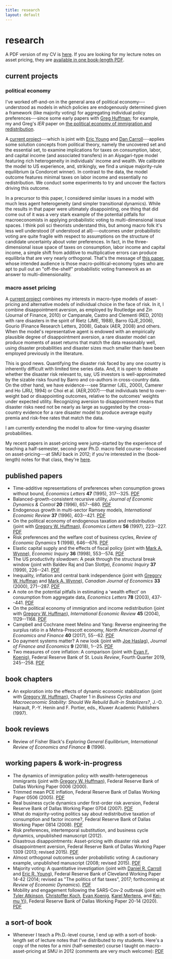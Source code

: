 ```yaml
---
title: research
layout: default
---
```

# research

A PDF version of my CV is [here]({{"/assets/cv.pdf"}}). If you are looking for my lecture notes on asset pricing, they are [available in one book-length PDF]({{"/assets/asset_book.pdf"}}). <!--(My old website, that included homework solutions and other materials to go with the lectures, still lives on [here](https://sites.google.com/a/jimdolmas.net/jim-dolmas/).)-->

## current projects
### political economy
I've worked off-and-on in the general area of political economy---understood as models in which policies are endogenously determined given a framework (like majority voting) for aggregating individual policy preferences---since some early papers with [Greg Huffman](https://as.vanderbilt.edu/econ/bio/gregory-huffman); for example, my and Greg's *IER* paper on [the political economy of immigration and redistribution]({{"/assets/dolmas_huffman_ier.pdf"}}).

A [current project]({{"/assets/cdy_RED_in_press.pdf"}})---which is joint with [Eric Young](http://people.virginia.edu/~ey2d/) and [Dan Carroll](https://www.clevelandfed.org/people-search?pid=2c819cf7-db63-4c7b-9e40-e88947ebe2ee)---applies some solution concepts from political theory, namely the uncovered set and the essential set, to examine implications for taxes on consumption, labor, and capital income (and associated transfers) in an Aiyagari-type model featuring rich heterogeneity in individuals' income and wealth. We calibrate the model to US experience, and, strikingly, we find a unique majority-rule equilibrium (a Condorcet winner). In contrast to the data, the model outcome features minimal taxes on labor income and essentially no redistribution. We conduct some experiments to try and uncover the factors driving this outcome.

In a precursor to this paper, I considered similar issues in a model with much less agent heterogeneity (and simpler transitional dynamics). While the results in that paper were ultimately disappointing, one thing that did come out of it was a very stark example of the potential pitfalls for macroeconomists in applying probabilistic voting to multi-dimensional issue spaces. I think poli sci theorists understand this, but among macro folk it's less well understood (if understood at all)---outcomes under probabilistic voting are quite fragile with respect to assumptions on the structure of candidate uncertainty about voter preferences. In fact, in the three-dimensional issue space of taxes on consumption, labor income and capital income, a simple shift from additive to multiplicative errors can produce equilibria that are very nearly orthogonal. That's the message of [this paper](https://mpra.ub.uni-muenchen.de/53628/), whose intended audience is those macro-political-economy types who are apt to pull out an "off-the-shelf" probabilistic voting framework as an answer to multi-dimensionality.

### macro asset pricing
A [current project]({{"/assets/disastrous.pdf"}}) combines my interests in macro-type models of asset-pricing and alternative models of individual choice in the face of risk. In it, I combine disappointment aversion, as employed by Routledge and Zin (Journal of Finance, 2010) or Campanale, Castro and Clementi (RED, 2010) with rare disasters in the spirit of Rietz (JME, 1988), Barro (QJE,2006), Gourio (Finance Research Letters, 2008), Gabaix (AER, 2008) and others. When the model's representative agent is endowed with an empirically plausible degree of disappointment aversion, a rare disaster model can produce moments of asset returns that match the data reasonably well, using disaster probabilities and disaster sizes much smaller than have been employed previously in the literature.

This is good news. Quantifying the disaster risk faced by any one country is inherently difficult with limited time series data. And, it is open to debate whether the disaster risk relevant to, say, US investors is well-approximated by the sizable risks found by Barro and co-authors in cross-country data. On the other hand, we have evidence---see Starmer (JEL, 2000), Camerer and Ho (JRU, 1994) or Choi et al. (AER,2007)---that individuals tend to over-weight bad or disappointing outcomes, relative to the outcomes' weights under expected utility. Recognizing aversion to disappointment means that disaster risks need not be nearly as large as suggested by the cross-country evidence for a rare disaster model to produce average equity premia and risk-free rates that match the data.

I am currently extending the model to allow for time-varying disaster probabilities.

My recent papers in asset-pricing were jump-started by the experience of teaching a half-semester, second-year Ph.D. macro field course---focussed on asset-pricing---at SMU back in 2012; if you're interested in the (book-length) notes for that class, they're [here]({{"/assets/asset_book.pdf"}}).

## published papers
* Time-additive representations of preferences when consumption grows without bound, *Economics Letters* **47** (1995), 317--325. [PDF]({{"/assets/tas.pdf"}})
* Balanced-growth-consistent recursive utility, *Journal of Economic Dynamics & Control* **20** (1996), 657--680. [PDF]({{"/assets/bgcru.pdf"}})
* Endogenous growth in multi-sector Ramsey models, *International Economic Review* **37** (1996), 403--421. [PDF]({{"/assets/ramsey.pdf"}})
* On the political economy of endogenous taxation and redistribution (joint with [Gregory W. Huffman](https://as.vanderbilt.edu/econ/bio/gregory-huffman)), *Economics Letters* **56** (1997), 223--227. [PDF]({{"/assets/redistribution.pdf"}})
* Risk preferences and the welfare cost of business cycles, *Review of Economic Dynamics* **1** (1998), 646--676. [PDF]({{"/assets/cost_of_business_cycles_RED_98.pdf"}})
* Elastic capital supply and the effects of fiscal policy (joint with [Mark A. Wynne](https://www.dallasfed.org/research/economists/wynne.aspx)), *Economic Inquiry* **36** (1998), 553--574. [PDF]({{"/assets/elastic_capital_supply.pdf"}})
* The US productivity slowdown: A peak through the structural break window (joint with Baldev Raj and Dan Slottje), *Economic Inquiry* **37** (1999), 226--241. [PDF]({{"/assets/structural_breaks.pdf"}})
* Inequality, inflation and central bank independence (joint with [Gregory W. Huffman](https://as.vanderbilt.edu/econ/bio/gregory-huffman) and [Mark A. Wynne](https://www.dallasfed.org/research/economists/wynne.aspx)), *Canadian Journal of Economics* **33** (2000), 271--287. [PDF]({{"/assets/dhw.pdf"}})
* A note on the potential pitfalls in estimating a 'wealth effect' on consumption from aggregate data, *Economics Letters* **78** (2003), 437--441. [PDF]({{"/assets/wealth_effect.pdf"}})
* On the political economy of immigration and income redistribution (joint with [Gregory W. Huffman](https://as.vanderbilt.edu/econ/bio/gregory-huffman)), *International Economic Review* **45** (2004), 1129--1168. [PDF]({{"/assets/dolmas_huffman_ier.pdf"}})
* Campbell and Cochrane meet Melino and Yang: Reverse engineering the surplus ratio in a Mehra-Prescott economy, *North American Journal of Economics and Finance* **40** (2017), 55--62. [PDF]({{"/assets/ccmpmy.pdf"}})
* Do payment systems matter? A new look (joint with [Joe Haslag](http://web.missouri.edu/~haslagj/)), *Journal of Finance and Economics* **9** (2018), 1--25. [PDF]({{"/assets/trans.pdf"}})
* Two measures of core inflation: A comparison (joint with [Evan F. Koenig](https://www.dallasfed.org/research/economists/koenig.aspx)), Federal Reserve Bank of St. Louis *Review*, Fourth Quarter 2019, 245--258. [PDF]({{"/assets/two-measures-of-core-inflation-a-comparison.pdf"}})

## book chapters
* An exploration into the effects of dynamic economic stabilization (joint with [Gregory W. Huffman](https://as.vanderbilt.edu/econ/bio/gregory-huffman)), Chapter 1 in *Business Cycles and Macroeconomic Stability: Should We Rebuild Built-in Stabilizers?*, J.-O. Hairault, P.-Y. Henin and F. Portier, eds., Kluwer Academic Publishers (1997).

## book reviews
* Review of Fisher Black's *Exploring General Equilibrium*, *International Review of Economics and Finance* **8** (1996).

## working papers & work-in-progress
* The dynamics of immigration policy with wealth-heterogeneous immigrants (joint with [Gregory W. Huffman](https://as.vanderbilt.edu/econ/bio/gregory-huffman)), Federal Reserve Bank of Dallas Working Paper 0006 (2000).
* Trimmed mean PCE inflation, Federal Reserve Bank of Dallas Working Paper 0506 (2005). [PDF](http://www.dallasfed.org/assets/documents/research/papers/2005/wp0506.pdf)
* Real business cycle dynamics under first-order risk aversion, Federal Reserve Bank of Dallas Working Paper 0704 (2007). [PDF](http://www.dallasfed.org/assets/documents/research/papers/2007/wp0704.pdf)
* What do majority-voting politics say about redistributive taxation of consumption and factor income?, Federal Reserve Bank of Dallas Working Paper 0814 (2008). [PDF]({{"/assets/taxvote_WP.pdf"}})
* Risk preferences, intertemporal substitution, and business cycle dynamics, unpublished manuscript (2012).
* Disastrous disappointments: Asset-pricing with disaster risk and disappointment aversion, Federal Reserve Bank of Dallas Working Paper 1309 (2013; revised 2015). [PDF]({{"/assets/disastrous.pdf"}})
* Almost orthogonal outcomes under probabilistic voting: A cautionary example, unpublished manuscript (2008; revised 2015). [PDF]({{"/assets/probvote_final.pdf"}})
* Majority voting: A quantitative investigation (joint with [Daniel R. Carroll](https://www.clevelandfed.org/people-search?pid=2c819cf7-db63-4c7b-9e40-e88947ebe2ee) and [Eric R. Young](http://people.virginia.edu/~ey2d/)), Federal Reserve Bank of Cleveland Working Paper 14-42 (2014; revised as "The politics of flat taxes", 2017; forthcoming at *Review of Economic Dynamics*). [PDF]({{"/assets/cdy_RED_in_press.pdf"}})
* Mobility and engagement following the SARS-Cov-2 outbreak (joint with [Tyler Atkinson](https://www.dallasfed.org/research/economists/atkinson.aspx), [Christoffer Koch](http://www.christofferkoch.com/), [Evan Koenig](https://www.dallasfed.org/research/economists/koenig.aspx), [Karel Mertens](https://karelmertens.com/), and [Kei-mu Yi](https://sites.google.com/site/yikeimu2/home)), Federal Reserve Bank of Dallas Working Paper 20-14 (2020). [PDF](https://www.dallasfed.org/-/media/documents/research/papers/2020/wp2014.pdf)

## a sort-of book
* Whenever I teach a Ph.D.-level course, I end up with a sort-of book-length set of lecture notes that I've distributed to my students. Here's a copy of the notes for a mini (half-semester) course I taught on macro-asset-pricing at SMU in 2012 (comments are very much welcome): [PDF]({{"/assets/asset_book.pdf"}})

<!--
\item ``The dynamics of immigration policy with wealth-heterogeneous immigrants'' (joint with Gregory W. Huffman), Federal Reserve Bank of Dallas Working Paper 0006 (2000).

\item ``Do payment systems matter: A new look'' (joint with Joe Haslag), unpublished manuscript (2005; revised 2015). \pdf{http://www.jimdolmas.net/econfiles/payment_systems.pdf}

\item ``Trimmed mean PCE inflation,'' Federal Reserve Bank of Dallas Working Paper 0506 (2005). \pdf{http://www.dallasfed.org/assets/documents/research/papers/2005/wp0506.pdf}

\item ``Real business cycle dynamics under first-order risk aversion,'' Federal Reserve Bank of Dallas Working Paper 0704 (2007). \pdf{http://www.dallasfed.org/assets/documents/research/papers/2007/wp0704.pdf}

\item ``What do majority-voting politics say about redistributive taxation of consumption and factor income? Not much,'' Federal Reserve Bank of Dallas Working Paper 0814 (2008). \pdf{http://www.dallasfed.org/assets/documents/research/papers/2008/wp0814.pdf}

\item ``Almost orthogonal outcomes under probabilistic voting: A cautionary example,'' unpublished manuscript (2008; revised 2015). \pdf{http://www.jimdolmas.net/econfiles/probvote_final.pdf}

\item ``Risk preferences, intertemporal substitution, and business cycle dynamics,'' unpublished manuscript (2012). \pdf{http://www.jimdolmas.net/econfiles/habit.pdf}

\item ``Disastrous disappointments: Asset-pricing with disaster risk and disappointment aversion,'' Federal Reserve Bank of Dallas Working Paper 1309 (2013; revised 2015). \pdf{http://www.jimdolmas.net/econfiles/disastrous.pdf}

\item ``Majority voting: A quantitative investigation'' (joint with Daniel R. Carroll and Eric R. Young), Federal Reserve Bank of Cleveland Working Paper 14-42 (2014). \pdf{http://www.jimdolmas.net/econfiles/majority_voting.pdf}

\item ``On the political economy of endogenous '' (joint with Gregory W. Huffman), \textit{Economics Letters} \textbf{56} (1997), 223--227. \pdf{http://www.jimdolmas.net/econfiles/redistribution.pdf}\doi{10.1016/S0165-1765(97)81904-0}

\item ``Risk preferences and the welfare cost of business cycles,'' \textit{Review of Economic Dynamics} \textbf{1} (1998), 646--676. \pdf{http://www.jimdolmas.net/econfiles/cost_of_business_cycles_RED_98.pdf}\doi{10.1006/redy.1998.0020}

\item ``Elastic capital supply and the effects of fiscal policy'' (joint with Mark A. Wynne), \textit{Economic Inquiry} \textbf{36} (1998), 553--574. \doi{10.1111/j.1465-7295.1998.tb01736.x}

\item ``The US productivity slowdown: A peak through the structural break window'' (joint with Baldev Raj and Dan Slottje), \textit{Economic Inquiry} \textbf{37} (1999), 226--241. \pdf{http://www.jimdolmas.net/econfiles/structural_breaks.pdf}\doi{10.1111/j.1465-7295.1999.tb01427.x}

\item ``Inequality, inflation and central bank independence'' (joint with Gregory W. Huffman and Mark A. Wynne), \textit{Canadian Journal of Economics} \textbf{33} (2000), 271--287. \pdf{http://www.jimdolmas.net/econfiles/dhw.pdf}\doi{10.1111/0008-4085.00015}\jstor{http://www.jstor.org/stable/2667378}

\item ``A note on the potential pitfalls in estimating a `wealth effect' on consumption from aggregate data,'' \textit{Economics Letters} \textbf{78} (2003), 437--441. \pdf{http://www.jimdolmas.net/econfiles/wealth_effect.pdf}\doi{10.1016/S0165-1765(02)00249-5}

\item ``On the political economy of immigration and income redistribution'' (joint with Gregory W. Huffman), \textit{International Economic Review} \textbf{45} (2004), 1129--1168. \pdf{http://www.jimdolmas.net/econfiles/dolmas_huffman_ier.pdf}\doi{10.1111/j.0020-6598.2004.00300.x}\jstor{http://www.jstor.org/stable/3663622}

\item ``Campbell and Cochrane meet Melino and Yang: Reverse engineering the surplus ratio in a Mehra-Prescott economy,'' \textit{North American Journal of Economics and Finance} \textbf{40} (2017), 55--62. \pdf{http://www.jimdolmas.net/econfiles/ccmpmy.pdf}\doi{10.1016/j.najef.2017.01.006}

-->
